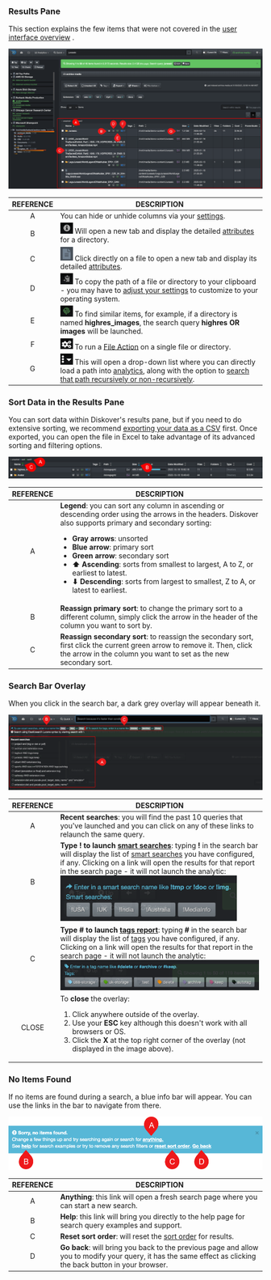 <p id="results_pane"></p>

### Results Pane

This section explains the few items that were not covered in the [user interface overview](#ui_overview) .

<img src="images/results_pane.png" width="">

| REFERENCE | DESCRIPTION |
| :---: | --- |
| A | You can hide or unhide columns via your [settings](#hide_columns). |
| B | <img src="images/icon_attributes.png" width="25"> Will open a new tab and display the detailed [attributes](#attributes) for a directory. |
| C | <img src="images/icon_file.png" width="25"> Click directly on a file to open a new tab and display its detailed [attributes](#attributes). |
| D | <img src="images/icon_clipboard.png" width="25"> To copy the path of a file or directory to your clipboard - you may have to [adjust your settings](#path_translation) to customize to your operating system. |
| E | <img src="images/icon_similar.png" width="25"> To find similar items, for example, if a directory is named **highres_images**, the search query **highres OR images** will be launched. |
| F | <img src="images/icon_gears.png" width="25"> To run a [File Action](#file_action) on a single file or directory. |
| G | <img src="images/icon_more.png" width="25"> This will open a drop-down list where you can directly load a path into [analytics](#analytics), along with the option to [search that path recursively or non-recursively](#recursive). |


<p id="sort"></p>

### Sort Data in the Results Pane

You can sort data within Diskover's results pane, but if you need to do extensive sorting, we recommend [exporting your data as a CSV](#export) first. Once exported, you can open the file in Excel to take advantage of its advanced sorting and filtering options.

![Image: Main Features of the File Search Page](images/image_file_search_page_sort_data.png)

| REFERENCE | DESCRIPTION |
| :---: | --- |
| A |  **Legend**: you can sort any column in ascending or descending order using the arrows in the headers. Diskover also supports primary and secondary sorting:<ul><li>**Gray arrows**: unsorted</li><li>**Blue arrow**: primary sort</li><li>**Green arrow**: secondary sort</li><li>**⬆ Ascending**: sorts from smallest to largest, A to Z, or earliest to latest.</li><li>**⬇ Descending**: sorts from largest to smallest, Z to A, or latest to earliest. |
| B | **Reassign primary sort**: to change the primary sort to a different column, simply click the arrow in the header of the column you want to sort by. |
| C | **Reassign secondary sort**: to reassign the secondary sort, first click the current green arrow to remove it. Then, click the arrow in the column you want to set as the new secondary sort. |


<p id="search_bar_overlay"></p>

### Search Bar Overlay

When you click in the search bar, a dark grey overlay will appear beneath it.

![Image: Grey Overlay when Clicking in Search Bar](images/search_bar_overlay.png)

| REFERENCE | DESCRIPTION |
| :---: | --- |
| A |  **Recent searches**: you will find the past 10 queries that you've launched and you can click on any of these links to relaunch the same query. |
| B | **Type ! to launch [smart searches](#smart_searches)**: typing **!** in the search bar will display the list of [smart searches](#smart_searches) you have configured, if any. Clicking on a link will open the results for that report in the search page - it will not launch the analytic:<br><img src="images/search_bar_overlay_smart_searches.png" width="350"> |
| C | **Type # to launch [tags report](#tags_report)**: typing **#** in the search bar will display the list of [tags](#tags) you have configured, if any. Clicking on a link will open the results for that report in the search page - it will not launch the analytic:<br><img src="images/search_bar_overlay_tags.png" width="600"> |
| CLOSE | To **close** the overlay:<ol><li>Click anywhere outside of the overlay.</li><li>Use your **ESC** key although this doesn't work with all browsers or OS.</li><li>Click the **X** at the top right corner of the overlay (not displayed in the image above). |


### No Items Found

If no items are found during a search, a blue info bar will appear. You can use the links in the bar to navigate from there.  

<img src="images/image_file_search_no_item_found.png" width="700">

| REFERENCE | DESCRIPTION |
| :---: | --- |
| A | **Anything**: this link will open a fresh search page where you can start a new search. |
| B | **Help**: this link will bring you directly to the help page for search query examples and support. |
| C | **Reset sort order**: will reset the [sort order](#default_columns_sort) for results. |
| D | **Go back**: will bring you back to the previous page and allow you to modify your query, it has the same effect as clicking the back button in your browser. |
